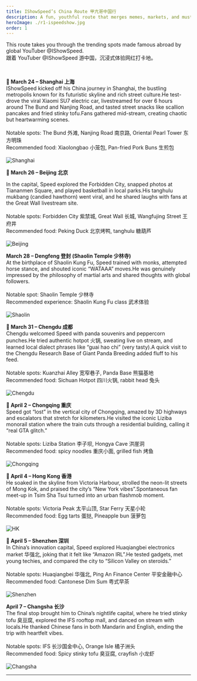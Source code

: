 ```yaml
---
title: IShowSpeed’s China Route 甲亢哥中国行
description: A fun, youthful route that merges memes, markets, and must-sees.
heroImage: ./r1-ispeedshow.jpg
order: 1
---
```


This route takes you through the trending spots made famous abroad by global YouTuber @IShowSpeed.  
跟着 YouTuber @IShowSpeed 游中国，沉浸式体验网红打卡地。


<br>

**📍 March 24 – Shanghai 上海**<br>
IShowSpeed kicked off his China journey in Shanghai, the bustling metropolis known for its futuristic skyline and rich street culture.He test-drove the viral Xiaomi SU7 electric car, livestreamed for over 6 hours around The Bund and Nanjing Road, and tasted street snacks like scallion pancakes and fried stinky tofu.Fans gathered mid-stream, creating chaotic but heartwarming scenes.<br>
 <br>
Notable spots: The Bund 外滩, Nanjing Road 南京路, Oriental Pearl Tower 东方明珠<br>
Recommended food: Xiaolongbao 小笼包, Pan-fried Pork Buns 生煎包<br>
 <br>
![Shanghai](./r1-shanghai.jpg)
 <br>

**📍 March 26 – Beijing 北京**<br>

In the capital, Speed explored the Forbidden City, snapped photos at Tiananmen Square, and played basketball in local parks.His tanghulu mukbang (candied hawthorn) went viral, and he shared laughs with fans at the Great Wall livestream site.<br>
 <br>
Notable spots: Forbidden City 紫禁城, Great Wall 长城, Wangfujing Street 王府井<br>
Recommended food: Peking Duck 北京烤鸭, tanghulu 糖葫芦<br>
<br>
![Beijing](./r1-beijing.jpg)
 <br>
 
**March 28 – Dengfeng 登封 (Shaolin Temple 少林寺)**<br>
At the birthplace of Shaolin Kung Fu, Speed trained with monks, attempted horse stance, and shouted iconic “WATAAA” moves.He was genuinely impressed by the philosophy of martial arts and shared thoughts with global followers.<br>
 <br>
Notable spot: Shaolin Temple 少林寺<br>
Recommended experience: Shaolin Kung Fu class 武术体验<br>
<br>
![Shaolin](./r1-shaolin.jpg)
 <br>

**📍 March 31 – Chengdu 成都**<br>
Chengdu welcomed Speed with panda souvenirs and peppercorn punches.He tried authentic hotpot 火锅, sweating live on stream, and learned local dialect phrases like “guai hao chi” (very tasty).A quick visit to the Chengdu Research Base of Giant Panda Breeding added fluff to his feed.<br>
 <br>
Notable spots: Kuanzhai Alley 宽窄巷子, Panda Base 熊猫基地<br>
Recommended food: Sichuan Hotpot 四川火锅, rabbit head 兔头<br>
<br>
![Chengdu](./r1-chengdu.jpg)
<br>

**📍 April 2 – Chongqing 重庆**<br>
Speed got “lost” in the vertical city of Chongqing, amazed by 3D highways and escalators that stretch for kilometers.He visited the iconic Liziba monorail station where the train cuts through a residential building, calling it “real GTA glitch.”<br>
 <br>
Notable spots: Liziba Station 李子坝, Hongya Cave 洪崖洞<br>
Recommended food: spicy noodles 重庆小面, grilled fish 烤鱼<br>
<br>
![Chongqing](./r1-chongqing.jpg)
<br>

**📍 April 4 – Hong Kong 香港**<br>
He soaked in the skyline from Victoria Harbour, strolled the neon-lit streets of Mong Kok, and praised the city’s “New York vibes”.Spontaneous fan meet-up in Tsim Sha Tsui turned into an urban flashmob moment.<br>
 <br>
Notable spots: Victoria Peak 太平山顶, Star Ferry 天星小轮<br>
Recommended food: Egg tarts 蛋挞, Pineapple bun 菠萝包<br>
<br>
![HK](./r1-hk.jpg)
<br>

**📍 April 5 – Shenzhen 深圳**<br>
In China’s innovation capital, Speed explored Huaqiangbei electronics market 华强北, joking that it felt like “Amazon IRL”.He tested gadgets, met young techies, and compared the city to “Silicon Valley on steroids.”<br>
 <br>
Notable spots: Huaqiangbei 华强北, Ping An Finance Center 平安金融中心<br>
Recommended food: Cantonese Dim Sum 粤式早茶<br>
<br>
![Shenzhen](./r1-shenzhen.jpg)
<br>

**April 7 – Changsha 长沙**<br>
The final stop brought him to China’s nightlife capital, where he tried stinky tofu 臭豆腐, explored the IFS rooftop mall, and danced on stream with locals.He thanked Chinese fans in both Mandarin and English, ending the trip with heartfelt vibes.<br>
 <br>
Notable spots: IFS 长沙国金中心, Orange Isle 橘子洲头<br>
Recommended food: Spicy stinky tofu 臭豆腐, crayfish 小龙虾<br>
<br>
![Changsha](./r1-changsha.jpg)
<br>

---
